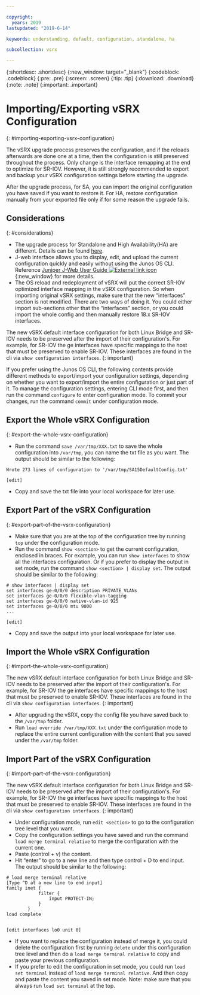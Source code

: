 ```yaml
---

copyright:
  years: 2019
lastupdated: "2019-6-14"

keywords: understanding, default, configuration, standalone, ha

subcollection: vsrx

---
```


{:shortdesc: .shortdesc}
{:new_window: target="_blank"}
{:codeblock: .codeblock}
{:pre: .pre}
{:screen: .screen}
{:tip: .tip}
{:download: .download}
{:note: .note}
{:important: .important}

# Importing/Exporting vSRX Configuration
{: #importing-exporting-vsrx-configuration}

The vSRX upgrade process preserves the configuration, and if the reloads afterwards are done one at a time, then the configuration is still preserved throughout the process. Only change is the interface remapping at the end to optimize for SR-IOV. However, it is still strongly recommended to export and backup your vSRX configuration settings before starting the upgrade.

After the upgrade process, for SA, you can import the original configuration you have saved if you want to restore it. For HA, restore configuration manually from your exported file only if for some reason the upgrade fails.

## Considerations
{: #considerations}

* The upgrade process for Standalone and High Availability(HA) are different. Details can be found [here](docs/infrastructure/vsrx?topic=vsrx-upgrading-the-vsrx).
* J-web interface allows you to display, edit, and upload the current configuration quickly and easily without using the Junos OS CLI. Reference [Juniper J-Web User Guide ![External link icon](../../icons/launch-glyph.svg "External link icon")](https://www.juniper.net/documentation/en_US/junos/topics/concept/J-web-overview.html){:new_window} for more details.
* The OS reload and redeployment of vSRX will put the correct SR-IOV optimized interface mapping in the vSRX configuration. So when importing original vSRX settings, make sure that the new “interfaces” section is not modified. There are two ways of doing it. You could either import sub-sections other that the “interfaces” section, or you could import the whole config and then manually restore 18.x SR-IOV interfaces.

The new vSRX default interface configuration for both Linux Bridge and SR-IOV needs to be preserved after the import of their configuration's. For example, for SR-IOV the ge interfaces have specific mappings to the host that must be preserved to enable SR-IOV. These interfaces are found in the cli via `show configuration interfaces`.
{: important}

If you prefer using the Junos OS CLI, the following contents provide different methods to export/import your configuration settings, depending on whether you want to export/import the entire configuration or just part of it. To manage the configuration settings, entering CLI mode first, and then run the command `configure` to enter configuration mode. To commit your changes, run the command `commit` under configuration mode.


## Export the Whole vSRX Configuration
{: #export-the-whole-vsrx-configuration}

* Run the command `save /var/tmp/XXX.txt` to save the whole configuration into `/var/tmp`, you can name the txt file as you want. The output should be similar to the following:

```
Wrote 273 lines of configuration to '/var/tmp/SA15DefaultConfig.txt'

[edit]
```
* Copy and save the txt file into your local workspace for later use.

## Export Part of the vSRX Configuration
{: #export-part-of-the-vsrx-configuration}

* Make sure that you are at the top of the configuration tree by running `top` under the configuration mode.
* Run the command `show <section>` to get the current configuration, enclosed in braces. For example, you can run `show interfaces` to show all the interfaces configuration. Or if you prefer to display the output in set mode, run the command `show <section> | display set`. The output should be similar to the following:
```
# show interfaces | display set
set interfaces ge-0/0/0 description PRIVATE_VLANs
set interfaces ge-0/0/0 flexible-vlan-tagging
set interfaces ge-0/0/0 native-vlan-id 925
set interfaces ge-0/0/0 mtu 9000
...

[edit]
```
* Copy and save the output into your local workspace for later use.

## Import the Whole vSRX Configuration
{: #import-the-whole-vsrx-configuration}

The new vSRX default interface configuration for both Linux Bridge and SR-IOV needs to be preserved after the import of their configuration's. For example, for SR-IOV the ge interfaces have specific mappings to the host that must be preserved to enable SR-IOV. These interfaces are found in the cli via `show configuration interfaces`.
{: important}

* After upgrading the vSRX, copy the config file you have saved back to the `/var/tmp` folder.
* Run `load override /var/tmp/XXX.txt` under the configuration mode to replace the entire current configuration with the content that you saved under the `/var/tmp` folder.

## Import Part of the vSRX Configuration
{: #import-part-of-the-vsrx-configuration}

The new vSRX default interface configuration for both Linux Bridge and SR-IOV needs to be preserved after the import of their configuration's. For example, for SR-IOV the ge interfaces have specific mappings to the host that must be preserved to enable SR-IOV. These interfaces are found in the cli via `show configuration interfaces`.
{: important}

* Under configuration mode, run `edit <section>` to go to the configuration tree level that you want.
* Copy the configuration settings you have saved and run the command `load merge terminal relative` to merge the configuration with the current one.
* Paste (control + v) the content.
* Hit “enter” to go to a new line and then type control + D to end input. The output should be similar to the following:
```
# load merge terminal relative
[Type ^D at a new line to end input]
family inet {
            filter {
                input PROTECT-IN;
            }
        }
load complete


[edit interfaces lo0 unit 0]
```
* If you want to replace the configuration instead of merge it, you could delete the configuration first by running `delete` under this configuration tree level and then do a `load merge terminal relative` to copy and paste your previous configuration. 
* If you prefer to edit the configuration in set mode, you could run `load set terminal` instead of `load merge terminal relative`. And then copy and paste the content you saved in set mode. Note: make sure that you always run `load set terminal` at the top.